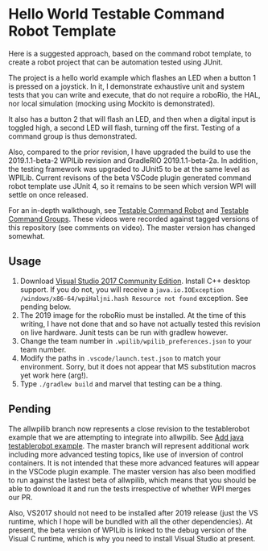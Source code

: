 # Hello World Testable Command Robot Template
Here is a suggested approach, based on the command robot template, to create a robot project that can be automation tested using JUnit.

The project is a hello world example which flashes an LED when a button 1 is pressed on a joystick.
In it, I demonstrate exhaustive unit and system tests that you can write and execute, that do
not require a roboRio, the HAL, nor local simulation (mocking using Mockito is demonstrated).

It also has a button 2 that will flash an LED, and then when a digital input is toggled high, a
second LED will flash, turning off the first. Testing of a command group is thus demonstrated.

Also, compared to the prior revision, I have upgraded the build to use the 2019.1.1-beta-2 WPILib revision and GradleRIO 2019.1.1-beta-2a.
In addition, the testing framework was upgraded to JUnit5 to be at the same level as WPILib. Current revisons of the beta VSCode plugin generated command robot template
use JUnit 4, so it remains to be seen which version WPI will settle on once released.

For an in-depth walkthough, see [Testable Command Robot](https://www.youtube.com/watch?v=rbSPkhAgLk0) and [Testable Command Groups](https://www.youtube.com/watch?v=DusNuZwCGAM). These videos were recorded against tagged versions of this repository (see comments on video). The master version has changed somewhat.

## Usage
1. Download [Visual Studio 2017 Community Edition](https://visualstudio.microsoft.com/downloads/). Install C++ desktop support. If you do not, you will
receive a ```java.io.IOException /windows/x86-64/wpiHaljni.hash Resource not found``` exception. See pending below.
2. The 2019 image for the roboRio must be installed. At the time of this writing, I have not done that and so have not actually tested this revision
on live hardware. Junit tests can be run with gradlew however.
3. Change the team number in ```.wpilib/wpilib_preferences.json``` to your team number.
4. Modify the paths in ```.vscode/launch.test.json``` to match your environment. Sorry, but it does not appear that
MS substitution macros yet work here (arg!).
5. Type ```./gradlew build``` and marvel that testing can be a thing.

## Pending
The allwpilib branch now represents a close revision to the testablerobot example that we are attempting to integrate into allwpilib. See [Add java testablerobot example](https://github.com/wpilibsuite/allwpilib/pull/1461). The master branch will represent additional work including more advanced testing topics, like use of inversion of 
control containers. It is not intended that these more advanced features will appear in the VSCode plugin example. The master version has also been modified to run against the lastest beta of allwpilib, which means that you should be able to download it and run the tests irrespective of whether WPI merges our PR.

Also, VS2017 should not need to be installed after 2019 release (just the VS runtime, which I hope will be bundled with all the other dependencies). At present, the beta version of WPILib is linked to the debug version of the Visual C runtime, which is why you need to install Visual Studio at present.
